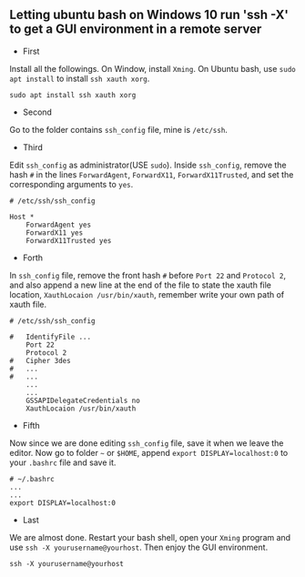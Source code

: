 ## Letting ubuntu bash on Windows 10 run 'ssh -X'  to get a GUI environment in a remote server

- First

Install all the followings. On Window, install `Xming`. On Ubuntu bash, use `sudo apt install` to install `ssh xauth xorg`.
```
sudo apt install ssh xauth xorg
```

- Second

Go to the folder contains `ssh_config` file, mine is `/etc/ssh`.

- Third

Edit `ssh_config` as administrator(USE `sudo`). Inside `ssh_config`, remove the hash `#` in the lines `ForwardAgent`, `ForwardX11`, `ForwardX11Trusted`, and set the corresponding arguments to `yes`.
```
# /etc/ssh/ssh_config

Host *
    ForwardAgent yes
    ForwardX11 yes
    ForwardX11Trusted yes
```
- Forth

In `ssh_config` file, remove the front hash `#` before `Port 22` and `Protocol 2`, and also append a new line at the end of the file to state the xauth file location, `XauthLocaion /usr/bin/xauth`, remember write your own path of xauth file.
```
# /etc/ssh/ssh_config

#   IdentifyFile ...
    Port 22
    Protocol 2
#   Cipher 3des
#   ...
#   ...
    ...
    ...
    GSSAPIDelegateCredentials no
    XauthLocaion /usr/bin/xauth
```
- Fifth

Now since we are done editing `ssh_config` file, save it when we leave the editor. Now go to folder `~` or `$HOME`, append `export DISPLAY=localhost:0` to your `.bashrc` file and save it.
```
# ~/.bashrc
...
...
export DISPLAY=localhost:0
```
- Last

We are almost done. Restart your bash shell, open your `Xming` program and use `ssh -X yourusername@yourhost`. Then enjoy the GUI environment.
```
ssh -X yourusername@yourhost
```
